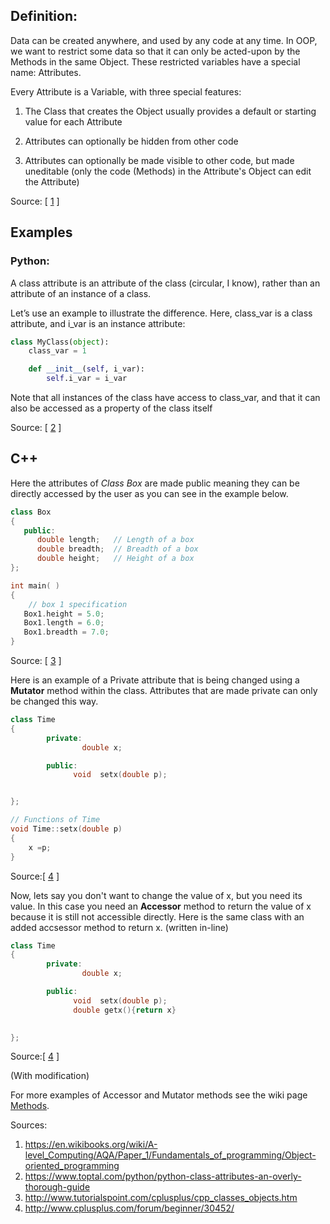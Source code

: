 ## Definition:
Data can be created anywhere, and used by any code at any time. In OOP, we want to restrict some data so that it can only be acted-upon by the Methods in the same Object. These restricted variables have a special name: Attributes.

Every Attribute is a Variable, with three special features:

1) The Class that creates the Object usually provides a default or starting value for each Attribute

2) Attributes can optionally be hidden from other code

3) Attributes can optionally be made visible to other code, but made uneditable (only the code (Methods) in the Attribute's    Object can edit the Attribute)

Source: [ [1] ]
## Examples
### Python:
A class attribute is an attribute of the class (circular, I know), rather than an attribute of an instance of a class.

Let’s use an example to illustrate the difference. Here, class_var is a class attribute, and i_var is an instance attribute:

```python
class MyClass(object):
    class_var = 1

    def __init__(self, i_var):
        self.i_var = i_var
```

Note that all instances of the class have access to class_var, and that it can also be accessed as a property of the class itself

Source: [ [2] ]

## C++
Here the attributes of _Class Box_ are made public meaning they can be directly accessed by the user as you can see in the example below.

```C++
class Box
{
   public:
      double length;   // Length of a box
      double breadth;  // Breadth of a box
      double height;   // Height of a box
};

int main( )
{
    // box 1 specification
   Box1.height = 5.0; 
   Box1.length = 6.0; 
   Box1.breadth = 7.0;
}
```
Source: [ [3] ]

Here is an example of a Private attribute that is being changed using a **Mutator** method within the class. Attributes that are made private can only be changed this way.

```C++
class Time
{
        private:
                double x;

        public:
              void  setx(double p);


};

// Functions of Time
void Time::setx(double p)
{
    x =p;
}
```
Source:[ [4] ]

Now, lets say you don't want to change the value of x, but you need its value. In this case you need an **Accessor** method to return the value of x because it is still not accessible directly. Here is the same class with an added accsessor method to return x. (written in-line)

```C++
class Time
{
        private:
                double x;

        public:
              void  setx(double p);
              double getx(){return x}

              
};

```
Source:[ [4] ] 

(With modification)

For more examples of Accessor and Mutator methods see the wiki page [Methods].

Sources:
   1. https://en.wikibooks.org/wiki/A-level_Computing/AQA/Paper_1/Fundamentals_of_programming/Object-oriented_programming
   2. https://www.toptal.com/python/python-class-attributes-an-overly-thorough-guide
   3. http://www.tutorialspoint.com/cplusplus/cpp_classes_objects.htm
   4. http://www.cplusplus.com/forum/beginner/30452/

[1]:https://en.wikibooks.org/wiki/A-level_Computing/AQA/Paper_1/Fundamentals_of_programming/Object-oriented_programming
[2]:https://www.toptal.com/python/python-class-attributes-an-overly-thorough-guide
[3]:http://www.tutorialspoint.com/cplusplus/cpp_classes_objects.htm
[4]:http://www.cplusplus.com/forum/beginner/30452/
[Methods]:https://github.com/rugbyprof/2143-ObjectOrientedProgramming/wiki/Methods